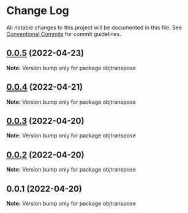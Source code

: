 # Change Log

All notable changes to this project will be documented in this file.
See [Conventional Commits](https://conventionalcommits.org) for commit guidelines.

## [0.0.5](https://github.com/snomiao/js/compare/objtranspose@0.0.4...objtranspose@0.0.5) (2022-04-23)

**Note:** Version bump only for package objtranspose





## [0.0.4](https://github.com/snomiao/js/compare/objtranspose@0.0.3...objtranspose@0.0.4) (2022-04-21)

**Note:** Version bump only for package objtranspose

## [0.0.3](https://github.com/snomiao/js/compare/objtranspose@0.0.2...objtranspose@0.0.3) (2022-04-20)

**Note:** Version bump only for package objtranspose

## [0.0.2](https://github.com/snomiao/js/compare/objtranspose@0.0.1...objtranspose@0.0.2) (2022-04-20)

**Note:** Version bump only for package objtranspose

## 0.0.1 (2022-04-20)

**Note:** Version bump only for package objtranspose
